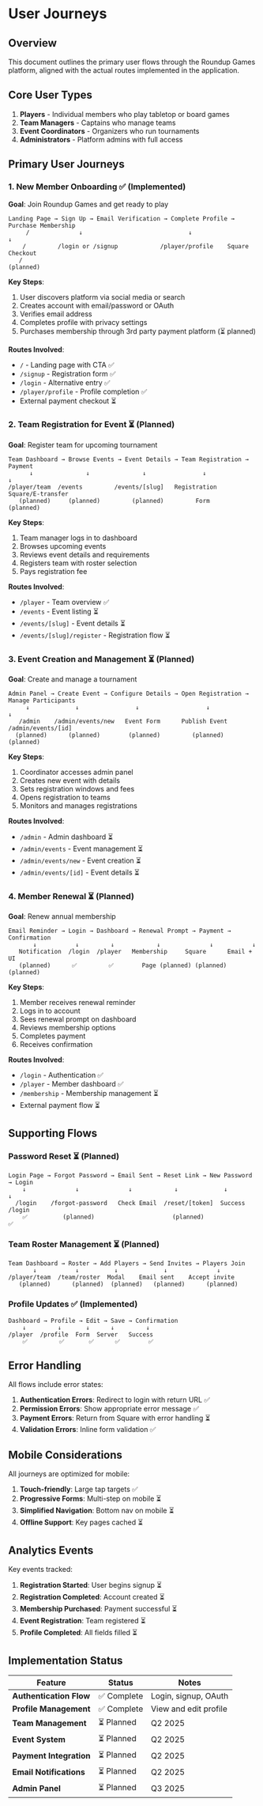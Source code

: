 # User Journeys

## Overview

This document outlines the primary user flows through the Roundup Games platform, aligned with the actual routes implemented in the application.

## Core User Types

1. **Players** - Individual members who play tabletop or board games
2. **Team Managers** - Captains who manage teams
3. **Event Coordinators** - Organizers who run tournaments
4. **Administrators** - Platform admins with full access

## Primary User Journeys

### 1. New Member Onboarding ✅ (Implemented)

**Goal**: Join Roundup Games and get ready to play

```
Landing Page → Sign Up → Email Verification → Complete Profile → Purchase Membership
     /              ↓                              ↓                    ↓
    /         /login or /signup            /player/profile    Square Checkout
   /                                                              (planned)
```

**Key Steps**:

1. User discovers platform via social media or search
2. Creates account with email/password or OAuth
3. Verifies email address
4. Completes profile with privacy settings
5. Purchases membership through 3rd party payment platform (⏳ planned)

**Routes Involved**:

- `/` - Landing page with CTA ✅
- `/signup` - Registration form ✅
- `/login` - Alternative entry ✅
- `/player/profile` - Profile completion ✅
- External payment checkout ⏳

### 2. Team Registration for Event ⏳ (Planned)

**Goal**: Register team for upcoming tournament

```
Team Dashboard → Browse Events → Event Details → Team Registration → Payment
      ↓               ↓               ↓                ↓               ↓
/player/team  /events         /events/[slug]   Registration    Square/E-transfer
   (planned)     (planned)         (planned)         Form            (planned)
```

**Key Steps**:

1. Team manager logs in to dashboard
2. Browses upcoming events
3. Reviews event details and requirements
4. Registers team with roster selection
5. Pays registration fee

**Routes Involved**:

- `/player` - Team overview ✅
- `/events` - Event listing ⏳
- `/events/[slug]` - Event details ⏳
- `/events/[slug]/register` - Registration flow ⏳

### 3. Event Creation and Management ⏳ (Planned)

**Goal**: Create and manage a tournament

```
Admin Panel → Create Event → Configure Details → Open Registration → Manage Participants
     ↓             ↓                ↓                   ↓                  ↓
   /admin    /admin/events/new   Event Form      Publish Event    /admin/events/[id]
  (planned)      (planned)        (planned)         (planned)          (planned)
```

**Key Steps**:

1. Coordinator accesses admin panel
2. Creates new event with details
3. Sets registration windows and fees
4. Opens registration to teams
5. Monitors and manages registrations

**Routes Involved**:

- `/admin` - Admin dashboard ⏳
- `/admin/events` - Event management ⏳
- `/admin/events/new` - Event creation ⏳
- `/admin/events/[id]` - Event details ⏳

### 4. Member Renewal ⏳ (Planned)

**Goal**: Renew annual membership

```
Email Reminder → Login → Dashboard → Renewal Prompt → Payment → Confirmation
       ↓           ↓         ↓            ↓              ↓           ↓
   Notification  /login  /player   Membership     Square      Email + UI
   (planned)      ✅         ✅        Page (planned) (planned)   (planned)
```

**Key Steps**:

1. Member receives renewal reminder
2. Logs in to account
3. Sees renewal prompt on dashboard
4. Reviews membership options
5. Completes payment
6. Receives confirmation

**Routes Involved**:

- `/login` - Authentication ✅
- `/player` - Member dashboard ✅
- `/membership` - Membership management ⏳
- External payment flow ⏳

## Supporting Flows

### Password Reset ⏳ (Planned)

```
Login Page → Forgot Password → Email Sent → Reset Link → New Password → Login
    ↓              ↓              ↓            ↓             ↓           ↓
  /login    /forgot-password   Check Email  /reset/[token]  Success    /login
    ✅          (planned)                      (planned)                  ✅
```

### Team Roster Management ⏳ (Planned)

```
Team Dashboard → Roster → Add Players → Send Invites → Players Join
       ↓           ↓          ↓             ↓              ↓
/player/team  /team/roster  Modal    Email sent    Accept invite
   (planned)      (planned)  (planned)   (planned)      (planned)
```

### Profile Updates ✅ (Implemented)

```
Dashboard → Profile → Edit → Save → Confirmation
    ↓         ↓       ↓      ↓         ↓
/player  /profile  Form  Server   Success
    ✅         ✅       ✅      ✅        ✅
```

## Error Handling

All flows include error states:

1. **Authentication Errors**: Redirect to login with return URL ✅
2. **Permission Errors**: Show appropriate error message ✅
3. **Payment Errors**: Return from Square with error handling ⏳
4. **Validation Errors**: Inline form validation ✅

## Mobile Considerations

All journeys are optimized for mobile:

1. **Touch-friendly**: Large tap targets ✅
2. **Progressive Forms**: Multi-step on mobile ⏳
3. **Simplified Navigation**: Bottom nav on mobile ⏳
4. **Offline Support**: Key pages cached ⏳

## Analytics Events

Key events tracked:

1. **Registration Started**: User begins signup ⏳
2. **Registration Completed**: Account created ⏳
3. **Membership Purchased**: Payment successful ⏳
4. **Event Registration**: Team registered ⏳
5. **Profile Completed**: All fields filled ⏳

## Implementation Status

| Feature                 | Status      | Notes                 |
| ----------------------- | ----------- | --------------------- |
| **Authentication Flow** | ✅ Complete | Login, signup, OAuth  |
| **Profile Management**  | ✅ Complete | View and edit profile |
| **Team Management**     | ⏳ Planned  | Q2 2025               |
| **Event System**        | ⏳ Planned  | Q2 2025               |
| **Payment Integration** | ⏳ Planned  | Q2 2025               |
| **Email Notifications** | ⏳ Planned  | Q2 2025               |
| **Admin Panel**         | ⏳ Planned  | Q3 2025               |
